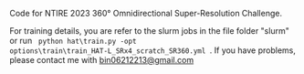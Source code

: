 Code for NTIRE 2023 360° Omnidirectional Super-Resolution Challenge.

For training details, you are refer to the slurm jobs in the file folder "slurm" or run <code> python hat\train.py -opt options\train\train_HAT-L_SRx4_scratch_SR360.yml </code>.
If you have problems, please contact me with bin06212213@gmail.com